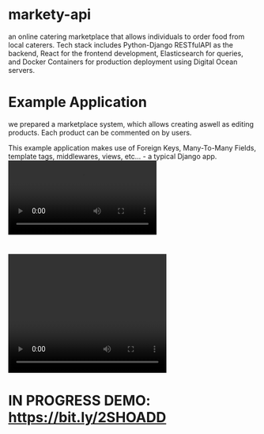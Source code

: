 # markety-api
 an online catering marketplace that allows individuals to order food from local caterers. Tech stack includes Python-Django RESTfulAPI as the backend, React for the frontend development, Elasticsearch for queries, and Docker Containers for production deployment using Digital Ocean servers. 

# Example Application

we prepared a marketplace system, which allows creating aswell as editing products.
Each product can be commented on by users.

This example application makes use of Foreign Keys, Many-To-Many Fields, template tags, middlewares, views, etc... - a typical Django app.
![](demo-video.mov)

# <video width="320" height="240" controls>
# <source src="demo-video.mov" type="video/mov">
# </video>

# IN PROGRESS DEMO: https://bit.ly/2SHOADD
